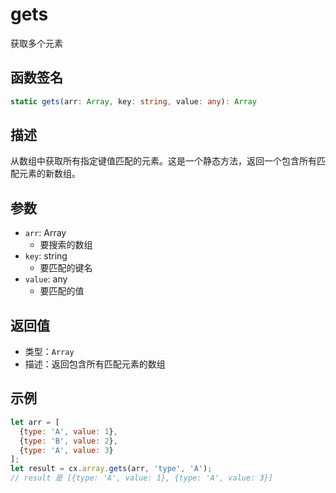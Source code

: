 # gets

获取多个元素

## 函数签名
```typescript
static gets(arr: Array, key: string, value: any): Array
```

## 描述
从数组中获取所有指定键值匹配的元素。这是一个静态方法，返回一个包含所有匹配元素的新数组。

## 参数
- `arr`: Array
  - 要搜索的数组
- `key`: string
  - 要匹配的键名
- `value`: any
  - 要匹配的值

## 返回值
- 类型：`Array`
- 描述：返回包含所有匹配元素的数组

## 示例
```javascript
let arr = [
  {type: 'A', value: 1},
  {type: 'B', value: 2},
  {type: 'A', value: 3}
];
let result = cx.array.gets(arr, 'type', 'A');
// result 是 [{type: 'A', value: 1}, {type: 'A', value: 3}]
```